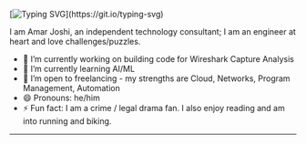 

[![Typing SVG](https://readme-typing-svg.demolab.com?font=Doto&weight=800&pause=1000&color=1AF735&width=590&lines=Hi+There!+%F0%9F%91%8B;I+am+a+Network+Technology+Expert+who+loves+coding!!;I+don't+discriminate+across+the+OSI+Layers!!)](https://git.io/typing-svg)

I am Amar Joshi, an independent technology consultant; I am an engineer at heart and love challenges/puzzles.

- 🔭 I’m currently working on building code for Wireshark Capture Analysis
- 🌱 I’m currently learning AI/ML 
- 💼 I’m open to freelancing - my strengths are Cloud, Networks, Program Management, Automation
- 😄 Pronouns: he/him
- ⚡ Fun fact: I am a crime / legal drama fan. I also enjoy reading and am into running and biking.
-------------------------------------------------------------------------------------------------


